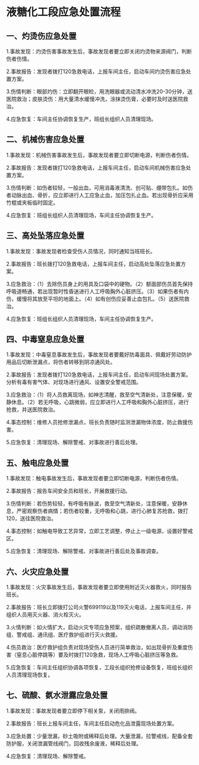 # 液糖化工段应急处置流程

## 一、灼烫伤应急处置

1.事故发现：灼烫伤害事故发生后，事故发现者要立即关闭灼烫物来源阀门，判断伤者伤情。

2.事故报告：发现者拨打120急救电话，上报车间主任，启动车间灼烫伤害应急处置方案。

3.伤情判断：眼部灼伤：立即翻开眼睑，用洗眼器或流动清水冲洗20-30分钟，送医院救治；皮肤烫伤：用大量清水缓慢冲洗，涂抹烫伤膏，必要时及时送医院救治。

4.应急恢复：车间主任协调恢复生产，班组长组织人员清理现场。

## 二、机械伤害应急处置

1.事故发现：机械伤害事故发生后，事故发现者要立即切断电源，判断伤者伤情。

2.事故报告：发现者拨打120急救电话，上报车间主任，启动车间机械伤害应急处置方案。

3.伤情判断：如伤者较轻，一般出血，可用消毒液清洗、创可贴、绷带包扎。如伤者动脉出血、骨折，应立即进行人工应急止血，加压包扎止血。若出现骨折应采用竹棍或夹板临时固定。

4.应急恢复：班组长组织人员清理现场，车间主任协调恢复生产。

## 三、高处坠落应急处置

1.事故发现：事故发现者检查受伤人员情况，同时通知当班班长。

2.事故报告：班长拨打120急救电话，上报车间主任，启动高处坠落应急处置方案。

3.应急救治：（1）去除伤员身上的用具及口袋中的硬物。（2）额面部伤员首先保持呼吸道畅通，若出现暂时性昏迷进行人工呼吸胸外心脏挤压。（3）如果伤者有内伤，缓慢将其放至平坦的地面上。（4）如有创伤应妥善止血包扎。（5）送医院救治。

4.应急恢复：班组长组织人员清理现场，车间主任协调恢复生产。

## 四、中毒窒息应急处置

1.事故发现：中毒窒息事故发生后，事故发现者要戴好防毒面具、佩戴好劳动防护用品后切断泄漏点，将伤者转移到阴凉通风处。

2.事故报告：发现者拨打120急救电话，上报车间主任，启动车间现场处置方案。分析有毒有害气体、对现场进行通风、设置安全警戒范围。

3.应急救治：（1）将人员救离现场，如神志清醒，救至空气清新处，注意保暖，安静休息。（2）若无呼吸，心跳微弱，应立即进行人工呼吸和胸外心脏挤压，进行抢救，并送医院救治。

4.事态控制：维修人员抢修泄漏点，班长负责随时监测泄漏物体浓度，防止救援伤害。

5.应急恢复：清理现场、解除警戒、对事故进行善后处理。

## 五、触电应急处置

1.事故发现：触电事故发生后，事故发现者要立即切断电源，判断伤者伤情。

2.事故报告：报告车间安全员和班长，开展救援行动。

3.伤情判断：若伤势较轻，有呼吸有脉波，救至空气清新处，注意保暖，安静休息，严密观察伤者病情；若伤者较重，无呼吸和心跳，进行心肺复苏抢救，拨打120，送往医院救治。

4.事态控制：如触电导致工艺异常，立即工艺调整，停止上一级电源，设置好警戒区。

5.应急恢复：清理现场、解除警戒、对事故进行善后处及事故调查。

## 六、火灾应急处置

1.事故发现：火灾事故发生后，事故发现者要立即使用附近灭火器救火，同时报告班长。

2.事故报告：班长立即拨打公司火警699119以及119灭火电话，上报车间主任，并组织人员用灭火器、消火栓灭火。

3.火情判断：如火情扩大，启动火灾专项应急预案，组织疏散撤离人员，调动消防组、警戒组、通讯组、医疗救护组进行灭火救援。

4.伤员救治：医疗救护组负责对现场受伤人员进行简单救治，如出现骨折及重度伤害（窒息心脏停跳等）要及时拨打120急救，现场人工呼吸心脏挤压等急救。

5.应急恢复：车间主任组织协调各项恢复，工段长组织抢修设备恢复，班组长组织人员清理现场恢复。

## 七、硫酸、氨水泄露应急处置

1.事故发现：事故发现者要立即停下相关泵，关闭雨排阀。

2.事故报告：班长上报车间主任，车间主任启动危化品泄露现场处置方案。

3.应急处置：少量泄漏，砂土吸附或稀释后处理。大量泄漏，拉警戒线，配备全套防护服，关闭泄漏管线阀门，回收残余废液，稀释后处理。

4.应急恢复：清理现场、解除警戒。
